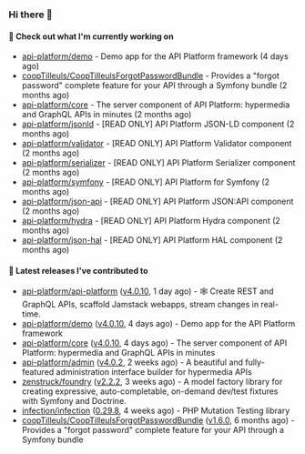 ### Hi there 👋

#### 👷 Check out what I'm currently working on

- [api-platform/demo](https://github.com/api-platform/demo) - Demo app for the API Platform framework (4 days ago)
- [coopTilleuls/CoopTilleulsForgotPasswordBundle](https://github.com/coopTilleuls/CoopTilleulsForgotPasswordBundle) - Provides a &#34;forgot password&#34; complete feature for your API through a Symfony bundle (2 months ago)
- [api-platform/core](https://github.com/api-platform/core) - The server component of API Platform: hypermedia and GraphQL APIs in minutes (2 months ago)
- [api-platform/jsonld](https://github.com/api-platform/jsonld) - [READ ONLY] API Platform JSON-LD component (2 months ago)
- [api-platform/validator](https://github.com/api-platform/validator) - [READ ONLY] API Platform Validator component (2 months ago)
- [api-platform/serializer](https://github.com/api-platform/serializer) - [READ ONLY] API Platform Serializer component (2 months ago)
- [api-platform/symfony](https://github.com/api-platform/symfony) - [READ ONLY] API Platform for Symfony (2 months ago)
- [api-platform/json-api](https://github.com/api-platform/json-api) - [READ ONLY] API Platform JSON:API component (2 months ago)
- [api-platform/hydra](https://github.com/api-platform/hydra) - [READ ONLY] API Platform Hydra component (2 months ago)
- [api-platform/json-hal](https://github.com/api-platform/json-hal) - [READ ONLY] API Platform HAL component (2 months ago)

#### 🔭 Latest releases I've contributed to

- [api-platform/api-platform](https://github.com/api-platform/api-platform) ([v4.0.10](https://github.com/api-platform/api-platform/releases/tag/v4.0.10), 1 day ago) - 🕸️ Create REST and GraphQL APIs, scaffold Jamstack webapps, stream changes in real-time.
- [api-platform/demo](https://github.com/api-platform/demo) ([v4.0.10](https://github.com/api-platform/demo/releases/tag/v4.0.10), 4 days ago) - Demo app for the API Platform framework
- [api-platform/core](https://github.com/api-platform/core) ([v4.0.10](https://github.com/api-platform/core/releases/tag/v4.0.10), 4 days ago) - The server component of API Platform: hypermedia and GraphQL APIs in minutes
- [api-platform/admin](https://github.com/api-platform/admin) ([v4.0.2](https://github.com/api-platform/admin/releases/tag/v4.0.2), 2 weeks ago) - A beautiful and fully-featured administration interface builder for hypermedia APIs
- [zenstruck/foundry](https://github.com/zenstruck/foundry) ([v2.2.2](https://github.com/zenstruck/foundry/releases/tag/v2.2.2), 3 weeks ago) - A model factory library for creating expressive, auto-completable, on-demand dev/test fixtures with Symfony and Doctrine.
- [infection/infection](https://github.com/infection/infection) ([0.29.8](https://github.com/infection/infection/releases/tag/0.29.8), 4 weeks ago) - PHP Mutation Testing library
- [coopTilleuls/CoopTilleulsForgotPasswordBundle](https://github.com/coopTilleuls/CoopTilleulsForgotPasswordBundle) ([v1.6.0](https://github.com/coopTilleuls/CoopTilleulsForgotPasswordBundle/releases/tag/v1.6.0), 6 months ago) - Provides a &#34;forgot password&#34; complete feature for your API through a Symfony bundle

